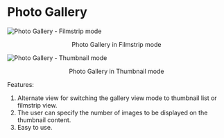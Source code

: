 <html lang = "en-us">
<head>
    <meta charset = "utf-8"> 
</head>
<body>
    <h1> Photo Gallery </h1>
    <div>
	    <div> 
		    <img alt = "Photo Gallery - Filmstrip mode" src = "https://s3.amazonaws.com/samples_of_project/Photo+Gallery/V0/Filmstrip+Mode.png" title = "Photo Gallery - Filmstrip mode">
		    <p style = "text-align: center;">
	            Photo Gallery in Filmstrip mode
	        </p>
	    </div>
        <div> 
		    <img alt = "Photo Gallery - Thumbnail mode" src = "https://s3.amazonaws.com/samples_of_project/Photo+Gallery/V0/Thumbnail+Mode.png" title = "Photo Gallery - Thumbnail mode">
		    <p style = "text-align: center;">
	            Photo Gallery in Thumbnail mode
	        </p>
	    </div>
	    <p>
		    Features:
	    </p>
	    <ol>
		    <li>
			    Alternate view for switching the gallery view mode to thumbnail list or filmstrip view.
		    </li>
		    <li>
			    The user can specify the number of images to be displayed on the thumbnail content.
		    </li>
		    <li>
			    Easy to use.
		    </li>
	    </ol>
    </div>
</body>
